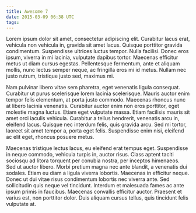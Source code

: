 ```yaml
---
title: Awesome 7
date: 2015-03-09 06:38 UTC
tags:
---
```


Lorem ipsum dolor sit amet, consectetur adipiscing elit. Curabitur lacus erat, vehicula non vehicula in, gravida sit amet lacus. Quisque porttitor gravida condimentum. Suspendisse ultrices luctus tempor. Nulla facilisi. Donec eros ipsum, viverra in mi lacinia, vulputate dapibus tortor. Maecenas efficitur metus ut diam cursus egestas. Pellentesque fermentum, ante et aliquam mollis, nunc lectus semper neque, ac fringilla eros mi id metus. Nullam nec justo rutrum, tristique justo sed, maximus mi.

Nam pulvinar libero vitae sem pharetra, eget venenatis ligula consequat. Curabitur ut purus scelerisque lorem lacinia scelerisque. Mauris auctor enim tempor felis elementum, at porta justo commodo. Maecenas rhoncus nunc at libero lacinia venenatis. Curabitur auctor enim non eros porttitor, eget molestie magna luctus. Etiam eget vulputate massa. Etiam facilisis mauris sit amet orci iaculis vehicula. Curabitur a tellus hendrerit, venenatis arcu in, eleifend lacus. Quisque nec interdum felis, quis gravida arcu. Sed mi tortor, laoreet sit amet tempor a, porta eget felis. Suspendisse enim nisi, eleifend ac elit eget, rhoncus posuere metus.

Maecenas tristique lectus lacus, eu eleifend erat tempus eget. Suspendisse in neque commodo, vehicula turpis in, auctor risus. Class aptent taciti sociosqu ad litora torquent per conubia nostra, per inceptos himenaeos. Sed ut auctor libero. Morbi pretium magna nec ante blandit, a venenatis dui sodales. Etiam eu diam a ligula viverra lobortis. Maecenas in efficitur neque. Donec ut dui vitae risus condimentum lobortis nec viverra ante. Sed sollicitudin quis neque vel tincidunt. Interdum et malesuada fames ac ante ipsum primis in faucibus. Maecenas convallis efficitur auctor. Praesent et varius est, non porttitor dolor. Duis aliquam cursus tellus, quis tincidunt felis vulputate at.

